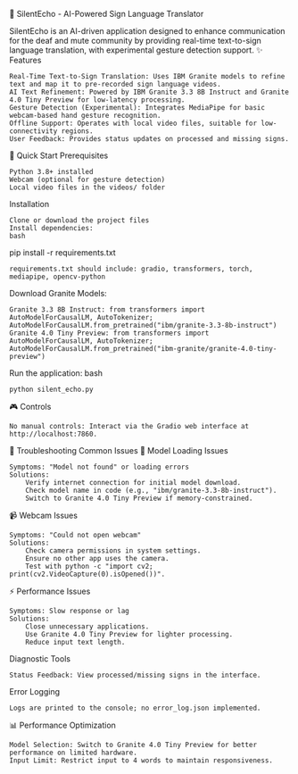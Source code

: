 🤟 SilentEcho - AI-Powered Sign Language Translator

SilentEcho is an AI-driven application designed to enhance communication for the deaf and mute community by providing real-time text-to-sign language translation, with experimental gesture detection support.
✨ Features

    Real-Time Text-to-Sign Translation: Uses IBM Granite models to refine text and map it to pre-recorded sign language videos.
    AI Text Refinement: Powered by IBM Granite 3.3 8B Instruct and Granite 4.0 Tiny Preview for low-latency processing.
    Gesture Detection (Experimental): Integrates MediaPipe for basic webcam-based hand gesture recognition.
    Offline Support: Operates with local video files, suitable for low-connectivity regions.
    User Feedback: Provides status updates on processed and missing signs.

🚀 Quick Start
Prerequisites

    Python 3.8+ installed
    Webcam (optional for gesture detection)
    Local video files in the videos/ folder

Installation

    Clone or download the project files
    Install dependencies:
    bash

pip install -r requirements.txt

    requirements.txt should include: gradio, transformers, torch, mediapipe, opencv-python

Download Granite Models:

    Granite 3.3 8B Instruct: from transformers import AutoModelForCausalLM, AutoTokenizer; AutoModelForCausalLM.from_pretrained("ibm/granite-3.3-8b-instruct")
    Granite 4.0 Tiny Preview: from transformers import AutoModelForCausalLM, AutoTokenizer; AutoModelForCausalLM.from_pretrained("ibm-granite/granite-4.0-tiny-preview")

Run the application:
bash

    python silent_echo.py

🎮 Controls

    No manual controls: Interact via the Gradio web interface at http://localhost:7860.

🔧 Troubleshooting
Common Issues
🤖 Model Loading Issues

    Symptoms: "Model not found" or loading errors
    Solutions:
        Verify internet connection for initial model download.
        Check model name in code (e.g., "ibm/granite-3.3-8b-instruct").
        Switch to Granite 4.0 Tiny Preview if memory-constrained.

📹 Webcam Issues

    Symptoms: "Could not open webcam"
    Solutions:
        Check camera permissions in system settings.
        Ensure no other app uses the camera.
        Test with python -c "import cv2; print(cv2.VideoCapture(0).isOpened())".

⚡ Performance Issues

    Symptoms: Slow response or lag
    Solutions:
        Close unnecessary applications.
        Use Granite 4.0 Tiny Preview for lighter processing.
        Reduce input text length.

Diagnostic Tools

    Status Feedback: View processed/missing signs in the interface.

Error Logging

    Logs are printed to the console; no error_log.json implemented.

📊 Performance Optimization

    Model Selection: Switch to Granite 4.0 Tiny Preview for better performance on limited hardware.
    Input Limit: Restrict input to 4 words to maintain responsiveness.
